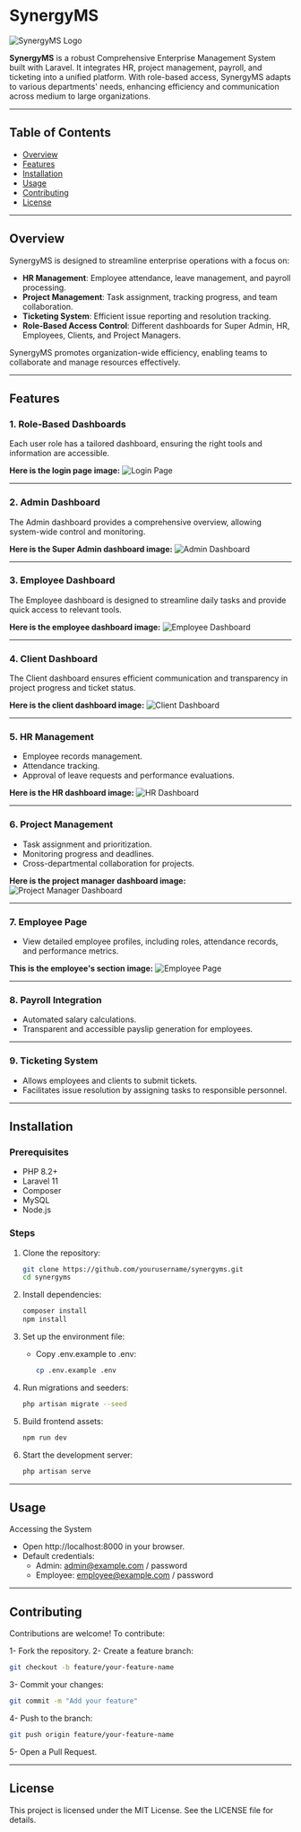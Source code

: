 # SynergyMS

![SynergyMS Logo](https://raw.githubusercontent.com/mercenary19961/SynergyMS/refs/heads/main/public/images/logo-sms.png)

**SynergyMS** is a robust Comprehensive Enterprise Management System built with Laravel. It integrates HR, project management, payroll, and ticketing into a unified platform. With role-based access, SynergyMS adapts to various departments' needs, enhancing efficiency and communication across medium to large organizations.

---

## Table of Contents

- [Overview](#overview)
- [Features](#features)
- [Installation](#installation)
- [Usage](#usage)
- [Contributing](#contributing)
- [License](#license)

---

## Overview

SynergyMS is designed to streamline enterprise operations with a focus on:
- **HR Management**: Employee attendance, leave management, and payroll processing.
- **Project Management**: Task assignment, tracking progress, and team collaboration.
- **Ticketing System**: Efficient issue reporting and resolution tracking.
- **Role-Based Access Control**: Different dashboards for Super Admin, HR, Employees, Clients, and Project Managers.

SynergyMS promotes organization-wide efficiency, enabling teams to collaborate and manage resources effectively.

---

## Features

### 1. Role-Based Dashboards
Each user role has a tailored dashboard, ensuring the right tools and information are accessible.

**Here is the login page image:**
![Login Page](https://raw.githubusercontent.com/mercenary19961/SynergyMS/refs/heads/main/public/images/login%20page.png)

---

### 2. Admin Dashboard
The Admin dashboard provides a comprehensive overview, allowing system-wide control and monitoring.

**Here is the Super Admin dashboard image:**
![Admin Dashboard](https://raw.githubusercontent.com/mercenary19961/SynergyMS/refs/heads/main/public/images/admin%20dashboard.png)

---

### 3. Employee Dashboard
The Employee dashboard is designed to streamline daily tasks and provide quick access to relevant tools.

**Here is the employee dashboard image:**
![Employee Dashboard](https://raw.githubusercontent.com/mercenary19961/SynergyMS/refs/heads/main/public/images/employee%20dashboard.png)

---

### 4. Client Dashboard
The Client dashboard ensures efficient communication and transparency in project progress and ticket status.

**Here is the client dashboard image:**
![Client Dashboard](https://raw.githubusercontent.com/mercenary19961/SynergyMS/refs/heads/main/public/images/client%20dashboard.png)

---

### 5. HR Management
- Employee records management.
- Attendance tracking.
- Approval of leave requests and performance evaluations.

**Here is the HR dashboard image:**
![HR Dashboard](https://raw.githubusercontent.com/mercenary19961/SynergyMS/refs/heads/main/public/images/hr%20dashboard.png)

---

### 6. Project Management
- Task assignment and prioritization.
- Monitoring progress and deadlines.
- Cross-departmental collaboration for projects.

**Here is the project manager dashboard image:**
![Project Manager Dashboard](https://raw.githubusercontent.com/mercenary19961/SynergyMS/refs/heads/main/public/images/project%20manager%20dashboard.png)

---

### 7. Employee Page
- View detailed employee profiles, including roles, attendance records, and performance metrics.

**This is the employee's section image:**
![Employee Page](https://raw.githubusercontent.com/mercenary19961/SynergyMS/refs/heads/main/public/images/employees%20sector.png)

---

### 8. Payroll Integration
- Automated salary calculations.
- Transparent and accessible payslip generation for employees.

---

### 9. Ticketing System
- Allows employees and clients to submit tickets.
- Facilitates issue resolution by assigning tasks to responsible personnel.

---

## Installation

### Prerequisites
- PHP 8.2+
- Laravel 11
- Composer
- MySQL
- Node.js

### Steps
1. Clone the repository:
   ```bash
   git clone https://github.com/yourusername/synergyms.git
   cd synergyms
   ```

2. Install dependencies:
   ```bash
   composer install
   npm install
   ```

3. Set up the environment file:
    - Copy .env.example to .env:
        ```bash
        cp .env.example .env
        ```

4. Run migrations and seeders:
   ```bash
   php artisan migrate --seed
   ```

5. Build frontend assets:
   ```bash
   npm run dev
   ```

6. Start the development server:
   ```bash
   php artisan serve
   ```

---

## Usage
Accessing the System
- Open http://localhost:8000 in your browser.
- Default credentials:
    - Admin: admin@example.com / password
    - Employee: employee@example.com / password

---

## Contributing
Contributions are welcome! To contribute:

1- Fork the repository.
2- Create a feature branch:
   ```bash
   git checkout -b feature/your-feature-name
   ```
3- Commit your changes:
   ```bash
   git commit -m "Add your feature"
   ```
4- Push to the branch:
   ```bash
   git push origin feature/your-feature-name
   ```
5- Open a Pull Request.

---

## License

This project is licensed under the MIT License. See the LICENSE file for details.











